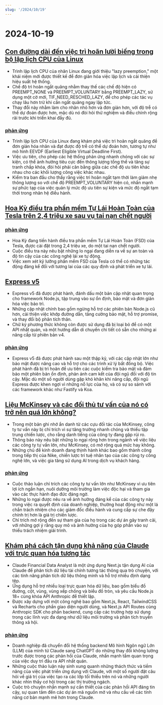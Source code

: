 ```yaml
---
slug: '/2024/10/19'
---
```


# 2024-10-19

## [Con đường dài đến việc trì hoãn lười biếng trong bộ lập lịch CPU của Linux](https://lwn.net/SubscriberLink/994322/45aa5211a50bc63a/)

- Trình lập lịch CPU của nhân Linux đang giới thiệu "lazy preemption," một khái niệm mới được thiết kế để đơn giản hóa việc lập lịch và cải thiện hiệu suất hệ thống.
- Chế độ trì hoãn ngắt quãng nhằm thay thế các chế độ hiện có PREEMPT_NONE và PREEMPT_VOLUNTARY bằng PREEMPT_LAZY, sử dụng một cờ mới, TIF_NEED_RESCHED_LAZY, để cho phép các tác vụ chạy lâu hơn trừ khi cần ngắt quãng ngay lập tức.
- Thay đổi này nhằm làm cho nhân nhỏ hơn và đơn giản hơn, với độ trễ có thể dự đoán được hơn, mặc dù nó đòi hỏi thử nghiệm và điều chỉnh rộng rãi trước khi triển khai đầy đủ.

### [phản ứng](https://news.ycombinator.com/item?id=41886256)

- Trình lập lịch CPU của Linux đang khám phá việc trì hoãn ngắt quãng để đơn giản hóa nhân và đạt được độ trễ có thể dự đoán hơn, tương tự như mô hình EEVDF (Earliest Eligible Virtual Deadline First).
- Việc ưu tiên, cho phép các hệ thống phản ứng nhanh chóng với các sự kiện, có thể ảnh hưởng tiêu cực đến thông lượng tổng thể và tăng sự tranh chấp khóa, đòi hỏi phải cân bằng giữa các chế độ ưu tiên khác nhau cho các khối lượng công việc khác nhau.
- Kiểm tra ban đầu cho thấy rằng việc trì hoãn ngắt tạm thời làm giảm nhẹ thông lượng so với chế độ PREEMPT_VOLUNTARY hiện có, nhấn mạnh sự phức tạp của việc quản lý mức độ ưu tiên sự kiện và mức độ ngắt tạm thời trong nhân hệ điều hành.

## [Hoa Kỳ điều tra phần mềm Tự Lái Hoàn Toàn của Tesla trên 2,4 triệu xe sau vụ tai nạn chết người](https://www.reuters.com/business/autos-transportation/nhtsa-opens-probe-into-24-mln-tesla-vehicles-over-full-self-driving-collisions-2024-10-18/)

### [phản ứng](https://news.ycombinator.com/item?id=41884740)

- Hoa Kỳ đang tiến hành điều tra phần mềm Tự Lái Hoàn Toàn (FSD) của Tesla, được cài đặt trong 2,4 triệu xe, do một tai nạn chết người.
- Cuộc điều tra này nêu bật những lo ngại đang diễn ra về sự an toàn và độ tin cậy của các công nghệ lái xe tự động.
- Việc xem xét kỹ lưỡng phần mềm FSD của Tesla có thể có những tác động đáng kể đối với tương lai của các quy định và phát triển xe tự lái.

## [Express v5](https://expressjs.com/2024/10/15/v5-release.html)

- Express v5 đã được phát hành, đánh dấu một bản cập nhật quan trọng cho framework Node.js, tập trung vào sự ổn định, bảo mật và đơn giản hóa việc bảo trì.
- Những cập nhật chính bao gồm ngừng hỗ trợ các phiên bản Node.js cũ hơn, cải thiện việc khớp đường dẫn, tăng cường bảo mật, hỗ trợ promise, và thay đổi bộ phân tích thân.
- Chữ ký phương thức không còn được sử dụng đã bị loại bỏ để có một API nhất quán, và một hướng dẫn di chuyển chi tiết có sẵn cho những ai nâng cấp từ phiên bản v4.

### [phản ứng](https://news.ycombinator.com/item?id=41882955)

- Express v5 đã được phát hành sau một thập kỷ, với các cập nhật lớn như bảo mật được nâng cao và hỗ trợ cho các trình xử lý bất đồng bộ. Việc phát hành đã bị trì hoãn để ưu tiên các cuộc kiểm tra bảo mật và đảm bảo một phiên bản ổn định, phản ánh cam kết của đội ngũ đối với độ tin cậy. Mặc dù một số người dùng gặp khó khăn khi nâng cấp, đội ngũ Express được khen ngợi vì những nỗ lực của họ, và có sự so sánh với các framework khác như Fastify và Koa.

## [Liệu McKinsey và các đối thủ tư vấn của nó có trở nên quá lớn không?](https://www.economist.com/business/2024/03/25/have-mckinsey-and-its-consulting-rivals-got-too-big)

- Trong một bản ghi nhớ ẩn danh từ các cựu đối tác của McKinsey, công ty tư vấn này bị chỉ trích vì sự tăng trưởng nhanh chóng và thiếu tập trung chiến lược, cho rằng danh tiếng của công ty đang gặp rủi ro.
- Thông báo này nêu bật những lo ngại rộng hơn trong ngành về việc liệu các công ty tư vấn lớn, như McKinsey, có mở rộng quá mức hay không.
- Những chủ đề kinh doanh đang thịnh hành khác bao gồm thành công trong tiếp thị của Nike, chiến lược trí tuệ nhân tạo của các công ty công nghệ lớn, và việc gia tăng sử dụng AI trong dịch vụ khách hàng.

### [phản ứng](https://news.ycombinator.com/item?id=41888061)

- Cuộc thảo luận chỉ trích các công ty tư vấn lớn như McKinsey vì ưu tiên lợi ích ngắn hạn, nuôi dưỡng môi trường làm việc độc hại và tham gia vào các thực hành đạo đức đáng ngờ.
- Những lo ngại được nêu ra về ảnh hưởng đáng kể của các công ty này trong việc ra quyết định của doanh nghiệp, thường hoạt động như một lá chắn trách nhiệm cho các giám đốc điều hành và cung cấp sự che đậy chính trị hơn là giá trị chiến lược.
- Chỉ trích mở rộng đến sự tham gia của họ trong các dự án gây tranh cãi, với những gợi ý rằng quy mô và ảnh hưởng của họ góp phần vào sự thiếu trách nhiệm giải trình.

## [Khám phá cách tận dụng khả năng của Claude với trực quan hóa tương tác](https://github.com/anthropics/anthropic-quickstarts/tree/main/financial-data-analyst)

- Claude Financial Data Analyst là một ứng dụng Next.js tận dụng AI của Claude để phân tích dữ liệu tài chính tương tác thông qua trò chuyện, với các tính năng phân tích dữ liệu thông minh và hỗ trợ nhiều định dạng tệp.
- Ứng dụng hỗ trợ nhiều loại trực quan hóa dữ liệu, bao gồm biểu đồ đường, cột, vùng, vùng xếp chồng và biểu đồ tròn, và yêu cầu Node.js 18+ cùng khóa API Anthropic để thiết lập.
- Được xây dựng với một công nghệ bao gồm Next.js, React, TailwindCSS và Recharts cho phần giao diện người dùng, và Next.js API Routes cùng Anthropic SDK cho phần backend, cung cấp các trường hợp sử dụng trong các lĩnh vực đa dạng như dữ liệu môi trường và phân tích truyền thông xã hội.

### [phản ứng](https://news.ycombinator.com/item?id=41885231)

- Doanh nghiệp đã chuyển đổi hệ thống backend Mô hình Ngôn ngữ Lớn (LLM) của mình từ Claude sang ChatGPT do những thay đổi không lường trước được trong các phản hồi của Claude, nhấn mạnh tầm quan trọng của việc duy trì đầu ra API nhất quán.
- Những cuộc thảo luận nảy sinh xung quanh những thách thức và tiềm năng của việc phát triển ứng dụng với Claude, với một số người đặt câu hỏi về giá trị của việc tạo ra các lớp tối thiểu trên nó và những người khác nhìn thấy cơ hội trong các thị trường ngách.
- Cuộc trò chuyện nhấn mạnh sự cần thiết của các phản hồi API đáng tin cậy, sự quan tâm đến các dự án mã nguồn mở và nhu cầu về các tính năng cơ bản mạnh mẽ hơn trong Claude.

<head>
  <meta property="og:title" content="Con đường dài đến việc trì hoãn lười biếng trong bộ lập lịch CPU của Linux" />
  <meta property="og:type" content="website" />
  <meta property="og:image" content="https://og.cho.sh/api/og/?title=Con%20%C4%91%C6%B0%E1%BB%9Dng%20d%C3%A0i%20%C4%91%E1%BA%BFn%20vi%E1%BB%87c%20tr%C3%AC%20ho%C3%A3n%20l%C6%B0%E1%BB%9Di%20bi%E1%BA%BFng%20trong%20b%E1%BB%99%20l%E1%BA%ADp%20l%E1%BB%8Bch%20CPU%20c%E1%BB%A7a%20Linux&subheading=Th%E1%BB%A9%20B%E1%BA%A3y%2C%2019%20th%C3%A1ng%2010%2C%202024%3A%20T%C3%B3m%20t%E1%BA%AFt%20tin%20t%E1%BB%A9c%20v%E1%BB%81%20hacker" />
</head>
